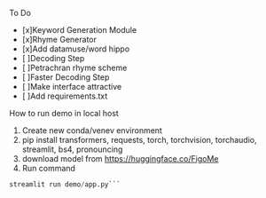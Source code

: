 To Do 
- [x]Keyword Generation Module
- [x]Rhyme Generator 
- [x]Add datamuse/word hippo
- [ ]Decoding Step
- [ ]Petrachran rhyme scheme
- [ ]Faster Decoding Step 
- [ ]Make interface attractive
- [ ]Add requirements.txt

How to run demo in local host 
1. Create new conda/venev environment
2. pip install transformers, requests, torch, torchvision, torchaudio, streamlit, bs4, pronouncing
3. download model from https://huggingface.co/FigoMe
4. Run command 
```Python 
streamlit run demo/app.py```
